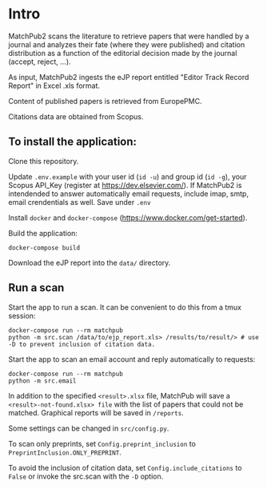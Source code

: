 # Intro

MatchPub2 scans the literature to retrieve papers that were handled by a journal and analyzes their fate (where they were published) and citation distribution as a function of the editorial decision made by the journal (accept, reject, ...).

As input, MatchPub2 ingests the eJP report entitled "Editor Track Record Report" in Excel .xls format.

Content of published papers is retrieved from EuropePMC.

Citations data are obtained from Scopus.

## To install the application:

Clone this repository.

Update `.env.example` with your user id (`id -u`) and group id (`id -g`), your Scopus API_Key (register at https://dev.elsevier.com/).
If MatchPub2 is intendended to answer automatically email requests, include imap, smtp, email crendentials as well.
Save under `.env`

Install `docker` and `docker-compose` (https://www.docker.com/get-started).

Build the application:

    docker-compose build

Download the eJP report into the `data/` directory.


## Run a scan

Start the app to run a scan. It can be convenient to do this from a tmux session:

    docker-compose run --rm matchpub
    python -m src.scan /data/to/ejp_report.xls> /results/to/result/> # use -D to prevent inclusion of citation data.

Start the app to scan an email account and reply automatically to requests:

    docker-compose run --rm matchpub
    python -m src.email

In addition to the specified `<result>.xlsx` file, MatchPub will save a `<result>-not-found.xlsx> file` with the list of papers that could not be matched. Graphical reports will be saved in `/reports`.

Some settings can be changed in `src/config.py`. 

To scan only preprints, set `Config.preprint_inclusion` to `PreprintInclusion.ONLY_PREPRINT`.

To avoid the inclusion of citation data, set `Config.include_citations` to `False` or invoke the src.scan with the `-D` option.
